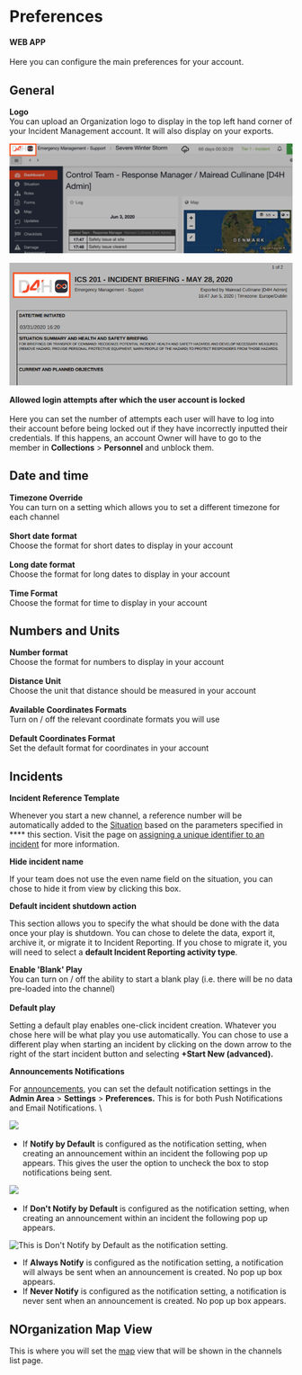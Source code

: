 # Preferences

#### WEB APP

Here you can configure the main preferences for your account.

## General

**Logo** \
You can upload an Organization logo to display in the top left hand corner of your Incident Management account. It will also display on your exports.&#x20;

![](<../../../.gitbook/assets/preferences logo 1.png>)

![](<../../../.gitbook/assets/preferences logo 2.png>)

**Allowed login attempts after which the user account is locked**\
\
Here you can set the number of attempts each user will have to log into their account before being locked out if they have incorrectly inputted their credentials. If this happens, an account Owner will have to go to the member in **Collections** > **Personnel** and unblock them.&#x20;

## Date and time

**Timezone Override**\
You can turn on a setting which allows you to set a different timezone for each channel\
\
**Short date format**\
Choose the format for short dates to display in your account\
\
**Long date format**\
Choose the format for long dates to display in your account\
\
**Time Format**\
Choose the format for time to display in your account

## Numbers and Units

**Number format**\
Choose the format for numbers to display in your account\
\
**Distance Unit**\
Choose the unit that distance should be measured in your account\
\
**Available Coordinates Formats**\
Turn on / off the relevant coordinate formats you will use\
\
**Default Coordinates Format**\
Set the default format for coordinates in your account

## Incidents

**Incident Reference Template**

Whenever you start a new channel, a reference number will be automatically added to the [Situation](../../situation/) based on the parameters specified in **** this section. Visit the page on [assigning a unique identifier to an incident](../../channels/assigning-a-unique-identifier-to-an-incident/) for more information.

**Hide incident name**

If your team does not use the even name field on the situation, you can chose to hide it from view by clicking this box.

**Default incident shutdown action**

This section allows you to specify the what should be done with the data once your play is shutdown. You can chose to delete the data, export it, archive it, or migrate it to Incident Reporting. If you chose to migrate it, you will need to select a **default Incident Reporting activity type**.&#x20;

**Enable 'Blank' Play**\
You can turn on / off the ability to start a blank play (i.e. there will be no data pre-loaded into the channel)\
\
**Default play**&#x20;

Setting a default play enables one-click incident creation. Whatever you chose here will be what play you use automatically. You can chose to use a different play when starting an incident by clicking on the down arrow to the right of the start incident button and selecting **+Start New (advanced).**&#x20;

**Announcements Notifications**

For [announcements](../../updates/creating-an-announcement.md), you can set the default notification settings in the **Admin Area** > **Settings** > **Preferences.** This is for both Push Notifications and Email Notifications. \


![](../../../.gitbook/assets/preview-full-Admin\_Area\_\_\_D4H\_Incident\_Management\_-\_Home.png)

* If **Notify by Default** is configured as the notification setting, when creating an announcement within an incident the following pop up appears.  This gives the user the option to uncheck the box to stop notifications being sent.&#x20;

![](../../../.gitbook/assets/preview-lightbox-2021-ERT-060\_Yo\_yo\_2\_-\_Response\_Team\_\_\_D4H\_Incident\_Management.png)

* If **Don't Notify by Default** is configured as the notification setting, when creating an announcement within an incident the following pop up appears. &#x20;

![This is Don't Notify by Default as the notification setting.](<../../../.gitbook/assets/preview-lightbox-2021-ERT-060\_Yo\_yo\_2\_-\_Response\_Team\_\_\_D4H\_Incident\_Management (1).png>)

* If **Always Notify** is configured as the notification setting, a notification will always be sent when an announcement is created.  No pop up box appears.
* If **Never Notify** is configured as the notification setting, a notification is never sent when an announcement is created. No pop up box appears.

## NOrganization Map View

This is where you will set the [map](../../map/) view that will be shown in the channels list page.&#x20;
